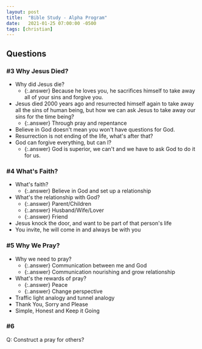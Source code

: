 ```yaml
---
layout: post
title:  "Bible Study - Alpha Program"
date:   2021-01-25 07:00:00 -0500
tags: [christian]
---
```


## Questions

### #3 Why Jesus Died?

* Why did Jesus die?
  * {:.answer} Because he loves you, he sacrifices himself to take away all of your sins and forgive you.
* Jesus died 2000 years ago and resurrected himself again to take away all the sins of human being, but how we can ask Jesus to take away our sins for the time being?
  * {:.answer} Through pray and repentance
* Believe in God doesn't mean you won't have questions for God.
* Resurrection is not ending of the life, what's after that?
* God can forgive everything, but can I?
  * {:.answer} God is superior, we can't and we have to ask God to do it for us.

### #4 What's Faith?

* What's faith?
  * {:.answer} Believe in God and set up a relationship
* What's the relationship with God?
  * {:.answer} Parent/Children
  * {:.answer} Husband/Wife/Lover
  * {:.answer} Friend
* Jesus knock the door, and want to be part of that person's life
* You invite, he will come in and always be with you

### #5 Why We Pray?

* Why we need to pray?
  * {:.answer} Communication between me and God
  * {:.answer} Communication nourishing and grow relationship
* What's the rewards of pray?
  * {:.answer} Peace
  * {:.answer} Change perspective
* Traffic light analogy and tunnel analogy
* Thank You, Sorry and Please
* Simple, Honest and Keep it Going

### #6

Q: Construct a pray for others?
